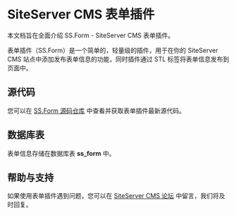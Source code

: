 # SiteServer CMS 表单插件

本文档旨在全面介绍 SS.Form - SiteServer CMS 表单插件。

表单插件（SS.Form）是一个简单的，轻量级的插件，用于在你的 SiteServer CMS 站点中添加发布表单信息的功能，同时插件通过 STL 标签将表单信息发布到页面中。

## 源代码

您可以在 [SS.Form 源码仓库](https://github.com/siteserver/ss.form) 中查看并获取表单插件最新源代码。

## 数据库表

表单信息存储在数据库表 **ss_form** 中。

## 帮助与支持

如果使用表单插件遇到问题，您可以在 [SiteServer CMS 论坛](https://github.com/siteserver/cms/issues) 中留言，我们将及时回复。
